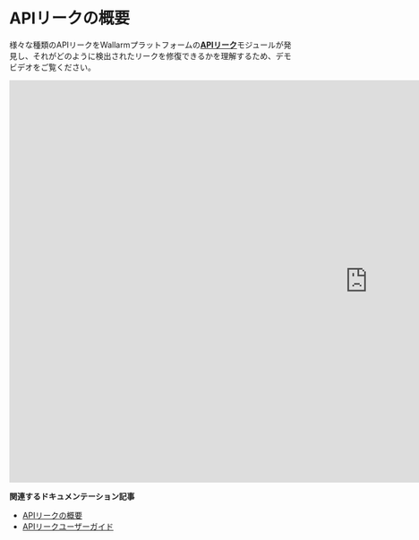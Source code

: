# APIリークの概要

様々な種類のAPIリークをWallarmプラットフォームの[**APIリーク**](../about-wallarm/api-leaks.md)モジュールが発見し、それがどのように検出されたリークを修復できるかを理解するため、デモビデオをご覧ください。

<div class="video-wrapper">
  <iframe width="1280" height="720" src="https://www.youtube.com/embed/Xfezb0WdNMY" frameborder="0" allow="accelerometer; autoplay; encrypted-media; gyroscope; picture-in-picture" allowfullscreen loading="lazy"></iframe>
</div>

**関連するドキュメンテーション記事**

* [APIリークの概要](../about-wallarm/api-leaks.md)
* [APIリークユーザーガイド](../user-guides/api-leaks.md)